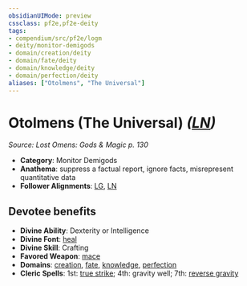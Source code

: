 ```yaml
---
obsidianUIMode: preview
cssclass: pf2e,pf2e-deity
tags:
- compendium/src/pf2e/logm
- deity/monitor-demigods
- domain/creation/deity
- domain/fate/deity
- domain/knowledge/deity
- domain/perfection/deity
aliases: ["Otolmens", "The Universal"]
---
```

# Otolmens (The Universal) *([LN](rules/traits/ln-b1.md "Lawful Neutral Alignment Trait"))*  
*Source: Lost Omens: Gods & Magic p. 130*  

- **Category**: Monitor Demigods
- **Anathema**: suppress a factual report, ignore facts, misrepresent quantitative data
- **Follower Alignments**: [LG](rules/traits/lg-b1.md "Lawful Good Alignment Trait"), [LN](rules/traits/ln-b1.md "Lawful Neutral Alignment Trait")

## Devotee benefits

- **Divine Ability**: Dexterity or Intelligence
- **Divine Font**: [heal](heal.md)
- **Divine Skill**: Crafting
- **Favored Weapon**: [mace](mace.md)
- **Domains**: [creation](Reference/Compendium/Setting/domains.md#Creation), [fate](Reference/Compendium/Setting/domains.md#Fate), [knowledge](Reference/Compendium/Setting/domains.md#Knowledge), [perfection](Reference/Compendium/Setting/domains.md#Perfection)
- **Cleric Spells**: 1st: [true strike](true-strike.md); 4th: gravity well; 7th: [reverse gravity](reverse-gravity.md)